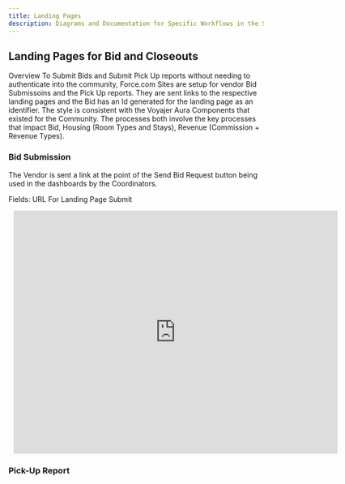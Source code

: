 ```yaml
---
title: Landing Pages
description: Diagrams and Documentation for Specific Workflows in the System
---
```


## Landing Pages for Bid and Closeouts

Overview
To Submit Bids and Submit Pick Up reports without needing to authenticate into the community, Force.com Sites are setup for vendor Bid Submissoins and the Pick Up reports.  They are sent links to the respective landing pages and the Bid has an Id generated for the landing page as an identifier.   The style is consistent with the Voyajer Aura Components that existed for the Community.  The processes both involve the key processes that impact Bid, Housing (Room Types and Stays), Revenue (Commission + Revenue Types).  

### Bid Submission

The Vendor is sent a link at the point of the Send Bid Request button being used in the dashboards by the Coordinators.  

Fields:  URL For Landing Page Submit
<div style="width: 640px; height: 480px; margin: 10px; position: relative;"><iframe allowfullscreen frameborder="0" style="width:640px; height:480px" src="https://lucid.app/documents/embeddedchart/f45d427d-740d-4241-9c5c-e670d8aeb3b1" id="R8wNAV.UpBU-"></iframe></div>

### Pick-Up Report
